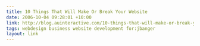 ```yaml
---
title: 10 Things That Will Make Or Break Your Website
date: 2006-10-04 09:28:01 +10:00
link: http://blog.auinteractive.com/10-things-that-will-make-or-break-your-website
tags: webdesign business website development for:jbanger
layout: link
---
```

